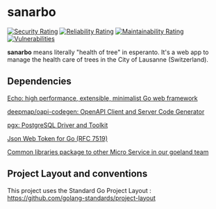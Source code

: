 # sanarbo
[![Security Rating](https://sonarcloud.io/api/project_badges/measure?project=lao-tseu-is-alive_sanarbo&metric=security_rating)](https://sonarcloud.io/summary/new_code?id=lao-tseu-is-alive_sanarbo)
[![Reliability Rating](https://sonarcloud.io/api/project_badges/measure?project=lao-tseu-is-alive_sanarbo&metric=reliability_rating)](https://sonarcloud.io/summary/new_code?id=lao-tseu-is-alive_sanarbo)
[![Maintainability Rating](https://sonarcloud.io/api/project_badges/measure?project=lao-tseu-is-alive_sanarbo&metric=sqale_rating)](https://sonarcloud.io/summary/new_code?id=lao-tseu-is-alive_sanarbo)
[![Vulnerabilities](https://sonarcloud.io/api/project_badges/measure?project=lao-tseu-is-alive_sanarbo&metric=vulnerabilities)](https://sonarcloud.io/summary/new_code?id=lao-tseu-is-alive_sanarbo)

**sanarbo** means literally "health of tree" in esperanto. It's a web app to manage the health care of trees in the City of Lausanne (Switzerland).

## Dependencies
[Echo: high performance, extensible, minimalist Go web framework](https://echo.labstack.com/)

[deepmap/oapi-codegen: OpenAPI Client and Server Code Generator](https://github.com/deepmap/oapi-codegen)

[pgx: PostgreSQL Driver and Toolkit](https://pkg.go.dev/github.com/jackc/pgx)

[Json Web Token for Go (RFC 7519)](https://github.com/cristalhq/jwt)

[Common libraries package to other Micro Service in our goeland team](https://github.com/lao-tseu-is-alive/go-cloud-k8s-common-libs)


## Project Layout and conventions
This project uses the Standard Go Project Layout : https://github.com/golang-standards/project-layout

